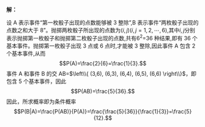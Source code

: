 **解：** 

 设 A 表示事件“第一枚骰子出现的点数能够被 3 整除”,B 表示事件“两枚骰子出现的点数之和大于 8”。抛掷两枚骰子所出现的点数为$(i,j)(i,j=1,2,\cdots,6)$,其中$i,j$分别表示抛掷第一枚骰子和抛掷第二枚骰子出现的点数,共有$6^2$=36 种结果,即有 36 个基本事件。抛掷第一枚骰子出现 3 点或 6 点时,才能被 3 整除,因此事件 A 包含 2 个基本事件,从而
$$P(A)=\frac{2}{6}=\frac{1}{3}.$$
事件 A 和事件 B 的交 AB=$\left\\{ (3,6), (6,3), (6,4), (6,5), (6,6) \right\\}$，即包含 5 个基本事件，因此
$$P(AB)=\frac{5}{36}.$$
因此，所求概率即为条件概率
$$P(B|A)=\frac{P(AB)}{P(A)}=\frac{\frac{5}{36}}{\frac{1}{3}}=\frac{5}{12}.$$